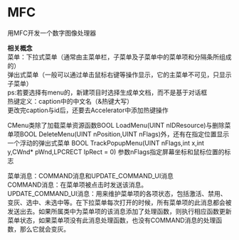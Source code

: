 # MFC
用MFC开发一个数字图像处理器
  
**相关概念**  
菜单：下拉式菜单（通常由主菜单栏，子菜单及子菜单中的菜单项和分隔条所组成的）  
      弹出式菜单（一般可以通过单击鼠标右键等操作显示，它的主菜单不可见，只显示子菜单）  
ps:若要选择有menu的，新建项目时选择生成单文档，而不是基于对话框  
热键定义：caption中的中文名（&热键大写）  
更改完caption与id后，还要去Accelerator中添加热键操作  
  
CMenu类除了加载菜单资源函数BOOL LoadMenu(UINT nIDResource)与删除菜单项BOOL DeleteMenu(UINT nPosition,UINT nFlags)外，还有在指定位置显示一个浮动的弹出式菜单 BOOL TrackPopupMenu(UINT nFlags,int x,int y,CWnd* pWnd,LPCRECT lpRect = 0) 参数nFlags指定屏幕坐标和鼠标位置的标志  
  
菜单消息：COMMAND消息和UPDATE_COMMAND_UI消息   
COMMAND消息：在菜单项被点击时发送该消息。  
UPDATE_COMMAND_UI消息：用来维护菜单项的各项状态，包括激活、禁用、变灰、选中、未选中等。在下拉菜单每次打开的时候，所有菜单项的此消息都会被发送出去。如果所属类中为菜单项的该消息添加了处理函数，则执行相应函数更新菜单状态，如果菜单项没有此消息处理函数，也没有COMMAND消息的处理函数，那么它就会变灰。  
  




